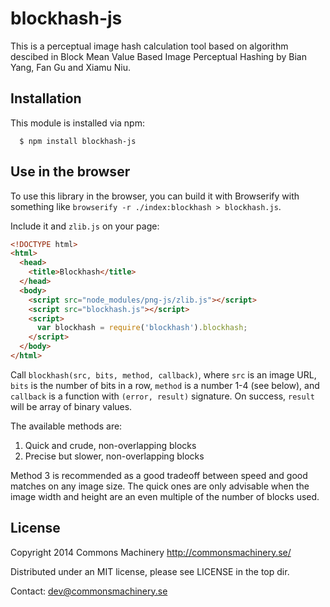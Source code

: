 blockhash-js
============

This is a perceptual image hash calculation tool based on algorithm descibed in
Block Mean Value Based Image Perceptual Hashing by Bian Yang, Fan Gu and Xiamu Niu.

Installation
-----

This module is installed via npm:

```
  $ npm install blockhash-js
```

Use in the browser
-----
To use this library in the browser, you can build it with Browserify
with something like `browserify -r ./index:blockhash > blockhash.js`.

Include it and `zlib.js` on your page:
```html
<!DOCTYPE html>
<html>
  <head>
    <title>Blockhash</title>
  </head>
  <body>
    <script src="node_modules/png-js/zlib.js"></script>
    <script src="blockhash.js"></script>
    <script>
      var blockhash = require('blockhash').blockhash;
    </script>
  </body>
</html>
```

Call `blockhash(src, bits, method, callback)`, where
`src` is an image URL, `bits` is the number of bits in a row, `method`
is a number 1-4 (see below), and `callback` is a function with
`(error, result)` signature.  On success, `result` will be array of
binary values.

The available methods are:

1. Quick and crude, non-overlapping blocks
2. Precise but slower, non-overlapping blocks

Method 3 is recommended as a good tradeoff between speed and good
matches on any image size.  The quick ones are only advisable when the
image width and height are an even multiple of the number of blocks
used.

License
-------

Copyright 2014 Commons Machinery http://commonsmachinery.se/

Distributed under an MIT license, please see LICENSE in the top dir.

Contact: dev@commonsmachinery.se
